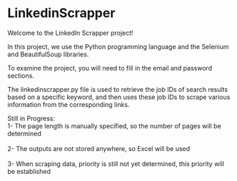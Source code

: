 # LinkedinScrapper
Welcome to the LinkedIn Scrapper project!

In this project, we use the Python programming language and the Selenium and BeautifulSoup libraries.

To examine the project, you will need to fill in the email and password sections.

The linkedinscrapper.py file is used to retrieve the job IDs of search results based on a specific keyword, and then uses these job IDs to scrape various information from the corresponding links.

Still in Progress:
<br>1- The page length is manually specified, so the number of pages will be determined</br>
<br>2- The outputs are not stored anywhere, so Excel will be used</br>
<br>3- When scraping data, priority is still not yet determined, this priority will be established</br>
